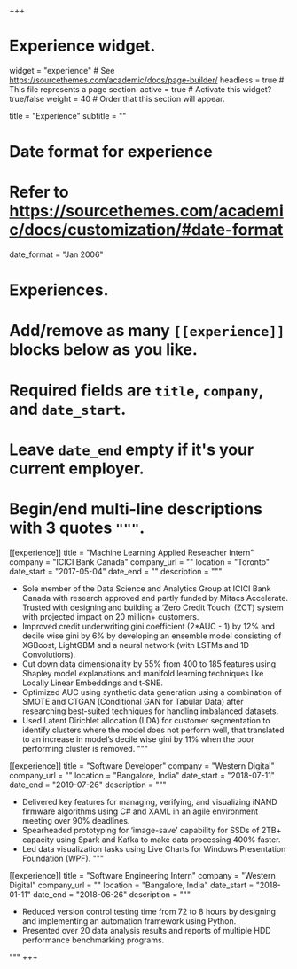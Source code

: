 +++
# Experience widget.
widget = "experience"  # See https://sourcethemes.com/academic/docs/page-builder/
headless = true  # This file represents a page section.
active = true  # Activate this widget? true/false
weight = 40  # Order that this section will appear.

title = "Experience"
subtitle = ""

# Date format for experience
#   Refer to https://sourcethemes.com/academic/docs/customization/#date-format
date_format = "Jan 2006"

# Experiences.
#   Add/remove as many `[[experience]]` blocks below as you like.
#   Required fields are `title`, `company`, and `date_start`.
#   Leave `date_end` empty if it's your current employer.
#   Begin/end multi-line descriptions with 3 quotes `"""`.
[[experience]]
  title = "Machine Learning Applied Reseacher Intern"
  company = "ICICI Bank Canada"
  company_url = ""
  location = "Toronto"
  date_start = "2017-05-04"
  date_end = ""
  description = """
  * Sole member of the Data Science and Analytics Group at ICICI Bank Canada with research approved and partly funded by Mitacs Accelerate. Trusted with designing and building a ‘Zero Credit Touch’ (ZCT) system with projected impact on 20 million+ customers.
  * Improved credit underwriting gini coefficient (2*AUC - 1) by 12% and decile wise gini by 6% by developing an ensemble model consisting of XGBoost, LightGBM and a neural network (with LSTMs and 1D Convolutions).
  * Cut down data dimensionality by 55% from 400 to 185 features using Shapley model explanations and manifold learning techniques like Locally Linear Embeddings and t-SNE. 
  * Optimized AUC using synthetic data generation using a combination of SMOTE and CTGAN (Conditional GAN for Tabular Data) after researching best-suited techniques for handling imbalanced datasets.
  * Used Latent Dirichlet allocation (LDA) for customer segmentation to identify clusters where the model does not perform well, that translated to an increase in model’s decile wise gini by 11% when the poor performing cluster is removed.
  """

[[experience]]
  title = "Software Developer"
  company = "Western Digital"
  company_url = ""
  location = "Bangalore, India"
  date_start = "2018-07-11"
  date_end = "2019-07-26"
  description = """
  * Delivered key features for managing, verifying, and visualizing iNAND firmware algorithms using C# and XAML in an agile environment meeting over 90% deadlines.
  * Spearheaded prototyping for ‘image-save’ capability for SSDs of 2TB+ capacity using Spark and Kafka to make data processing 400% faster. 
  * Led data visualization tasks using Live Charts for Windows Presentation Foundation (WPF).
  """

[[experience]]
  title = "Software Engineering Intern"
  company = "Western Digital"
  company_url = ""
  location = "Bangalore, India"
  date_start = "2018-01-11"
  date_end = "2018-06-26"
  description = """
  * Reduced version control testing time from 72 to 8 hours by designing and implementing an automation framework using Python. 
  * Presented over 20 data analysis results and reports of multiple HDD performance benchmarking programs. 

  """
+++
